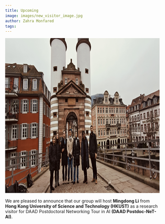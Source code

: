 ```yaml
---
title: Upcoming
image: images/new_visitor_image.jpg
author: Zahra Monfared
tags:
---
```


<div>
  <img src="images/new_visitor_image.jpg" alt="group image photo" style="width: 500px; height: 500px;"/>
</div>

We are pleased to announce that our group will host **Mingdong Li** from **Hong Kong University of Science and Technology (HKUST)** as a research visitor for DAAD Postdoctoral Networking Tour in AI **(DAAD Postdoc-NeT-AI)**.
